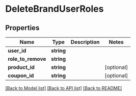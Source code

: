 # DeleteBrandUserRoles

## Properties
Name | Type | Description | Notes
------------ | ------------- | ------------- | -------------
**user_id** | **string** |  | 
**role_to_remove** | **string** |  | 
**product_id** | **string** |  | [optional] 
**coupon_id** | **string** |  | [optional] 

[[Back to Model list]](../README.md#documentation-for-models) [[Back to API list]](../README.md#documentation-for-api-endpoints) [[Back to README]](../README.md)


